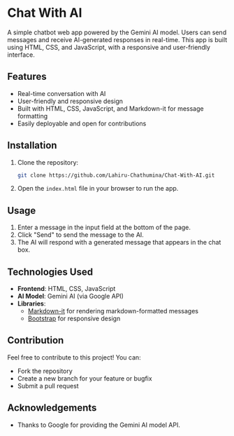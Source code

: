 # Chat With AI

A simple chatbot web app powered by the Gemini AI model. Users can send messages and receive AI-generated responses in real-time. This app is built using HTML, CSS, and JavaScript, with a responsive and user-friendly interface. 

## Features
- Real-time conversation with AI
- User-friendly and responsive design
- Built with HTML, CSS, JavaScript, and Markdown-it for message formatting
- Easily deployable and open for contributions

## Installation

1. Clone the repository:

    ```bash
    git clone https://github.com/Lahiru-Chathumina/Chat-With-AI.git
    ```

2. Open the `index.html` file in your browser to run the app.

## Usage

1. Enter a message in the input field at the bottom of the page.
2. Click "Send" to send the message to the AI.
3. The AI will respond with a generated message that appears in the chat box.

## Technologies Used
- **Frontend**: HTML, CSS, JavaScript
- **AI Model**: Gemini AI (via Google API)
- **Libraries**:
  - [Markdown-it](https://github.com/markdown-it/markdown-it) for rendering markdown-formatted messages
  - [Bootstrap](https://getbootstrap.com/) for responsive design

## Contribution

Feel free to contribute to this project! You can:
- Fork the repository
- Create a new branch for your feature or bugfix
- Submit a pull request
## Acknowledgements
- Thanks to Google for providing the Gemini AI model API.
